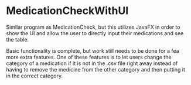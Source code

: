 # MedicationCheckWithUI
Similar program as MedicationCheck, but this utilizes JavaFX in order to show the UI and allow the user to directly input their medications and see the table.

Basic functionality is complete, but work still needs to be done for a fea more extra features. One of these features is to let users change the category of a medication if it is not in the .csv file right away instead of having to remove the medicine from the other category and then putting it in the correct category. 
